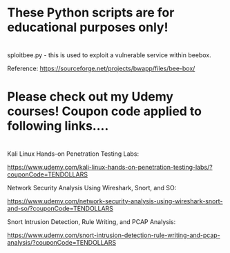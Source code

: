 #
#                                                         
# These Python scripts are for educational purposes only! 
#                                                         

sploitbee.py - this is used to exploit a vulnerable service within beebox. 

Reference:
https://sourceforge.net/projects/bwapp/files/bee-box/

#
#                                                                               
# Please check out my Udemy courses! Coupon code applied to following links.... 
#                                                                               
Kali Linux Hands-on Penetration Testing Labs:

https://www.udemy.com/kali-linux-hands-on-penetration-testing-labs/?couponCode=TENDOLLARS


Network Security Analysis Using Wireshark, Snort, and SO:

https://www.udemy.com/network-security-analysis-using-wireshark-snort-and-so/?couponCode=TENDOLLARS


Snort Intrusion Detection, Rule Writing, and PCAP Analysis:

https://www.udemy.com/snort-intrusion-detection-rule-writing-and-pcap-analysis/?couponCode=TENDOLLARS
